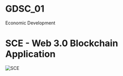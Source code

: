 # GDSC_01
Economic Development 
# SCE - Web 3.0 Blockchain Application
![SCE](https://i.ibb.co/DVF4tNW/image.png)
